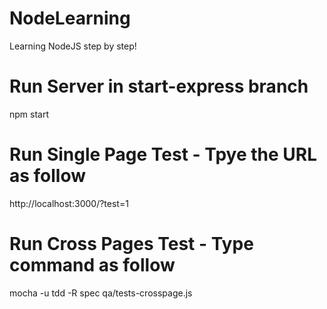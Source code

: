 # NodeLearning
Learning NodeJS step by step!

# Run Server in start-express branch
npm start

# Run Single Page Test - Tpye the URL as follow
http://localhost:3000/?test=1

# Run Cross Pages Test - Type command as follow
mocha -u tdd -R spec qa/tests-crosspage.js

